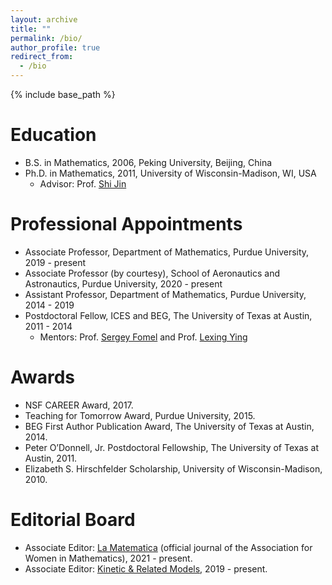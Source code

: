 ```yaml
---
layout: archive
title: ""
permalink: /bio/
author_profile: true
redirect_from:
  - /bio
---
```


{% include base_path %}

Education
======
* B.S. in Mathematics, 2006, Peking University, Beijing, China
* Ph.D. in Mathematics, 2011, University of Wisconsin-Madison, WI, USA
  * Advisor: Prof. [Shi Jin](https://ins.sjtu.edu.cn/faculty/jinshi)

Professional Appointments
======
* Associate Professor, Department of Mathematics, Purdue University, 2019 - present
* Associate Professor (by courtesy), School of Aeronautics and Astronautics, Purdue University, 2020 - present
* Assistant Professor, Department of Mathematics, Purdue University, 2014 - 2019
* Postdoctoral Fellow, ICES and BEG, The University of Texas at Austin, 2011 - 2014
  * Mentors: Prof. [Sergey Fomel](http://www.jsg.utexas.edu/researcher/sergey_fomel/) and Prof. [Lexing Ying](https://web.stanford.edu/~lexing/)
  
Awards
======
* NSF CAREER Award, 2017.
* Teaching for Tomorrow Award, Purdue University, 2015.
* BEG First Author Publication Award, The University of Texas at Austin, 2014.
* Peter O’Donnell, Jr. Postdoctoral Fellowship, The University of Texas at Austin, 2011.
* Elizabeth S. Hirschfelder Scholarship, University of Wisconsin-Madison, 2010.

Editorial Board
======
* Associate Editor: [La Matematica](https://www.springer.com/journal/44007/) (official journal of the Association for Women in Mathematics), 2021 - present. 
* Associate Editor: [Kinetic & Related Models](http://www.aimsciences.org/journal/1937-5093), 2019 - present.
